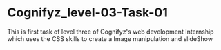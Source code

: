 # Cognifyz_level-03-Task-01
This is first task of level three of Cognifyz's web development Internship which uses the CSS skills to create a Image manipulation and slideShow
